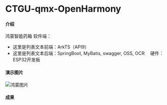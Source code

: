 # CTGU-qmx-OpenHarmony

#### 介绍
鸿蒙智能药箱
软件端：
- 这里是列表文本前端：ArkTS（API9）
- 这里是列表文本后端：SpringBoot, MyBatis, swagger, OSS, OCR　
硬件：ESP32开发板


#### 演示图片
![鸿蒙图片](https://foruda.gitee.com/images/1726753372728303429/7bc24faf_12646663.png "图3.png")

#### 成果


